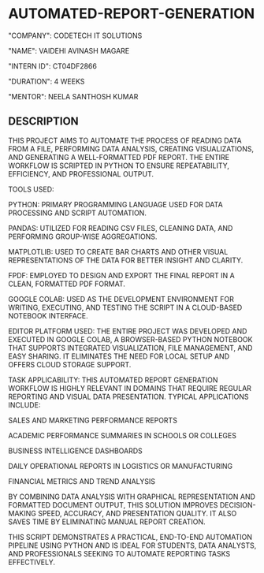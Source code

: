 # AUTOMATED-REPORT-GENERATION

"COMPANY": CODETECH IT SOLUTIONS

"NAME": VAIDEHI AVINASH MAGARE

"INTERN ID": CT04DF2866

"DURATION": 4 WEEKS

"MENTOR": NEELA SANTHOSH KUMAR

## DESCRIPTION

THIS PROJECT AIMS TO AUTOMATE THE PROCESS OF READING DATA FROM A FILE, PERFORMING DATA ANALYSIS, CREATING VISUALIZATIONS, AND GENERATING A WELL-FORMATTED PDF REPORT. THE ENTIRE WORKFLOW IS SCRIPTED IN PYTHON TO ENSURE REPEATABILITY, EFFICIENCY, AND PROFESSIONAL OUTPUT.

TOOLS USED:

PYTHON: PRIMARY PROGRAMMING LANGUAGE USED FOR DATA PROCESSING AND SCRIPT AUTOMATION.

PANDAS: UTILIZED FOR READING CSV FILES, CLEANING DATA, AND PERFORMING GROUP-WISE AGGREGATIONS.

MATPLOTLIB: USED TO CREATE BAR CHARTS AND OTHER VISUAL REPRESENTATIONS OF THE DATA FOR BETTER INSIGHT AND CLARITY.

FPDF: EMPLOYED TO DESIGN AND EXPORT THE FINAL REPORT IN A CLEAN, FORMATTED PDF FORMAT.

GOOGLE COLAB: USED AS THE DEVELOPMENT ENVIRONMENT FOR WRITING, EXECUTING, AND TESTING THE SCRIPT IN A CLOUD-BASED NOTEBOOK INTERFACE.

EDITOR PLATFORM USED:
THE ENTIRE PROJECT WAS DEVELOPED AND EXECUTED IN GOOGLE COLAB, A BROWSER-BASED PYTHON NOTEBOOK THAT SUPPORTS INTEGRATED VISUALIZATION, FILE MANAGEMENT, AND EASY SHARING. IT ELIMINATES THE NEED FOR LOCAL SETUP AND OFFERS CLOUD STORAGE SUPPORT.

TASK APPLICABILITY:
THIS AUTOMATED REPORT GENERATION WORKFLOW IS HIGHLY RELEVANT IN DOMAINS THAT REQUIRE REGULAR REPORTING AND VISUAL DATA PRESENTATION. TYPICAL APPLICATIONS INCLUDE:

SALES AND MARKETING PERFORMANCE REPORTS

ACADEMIC PERFORMANCE SUMMARIES IN SCHOOLS OR COLLEGES

BUSINESS INTELLIGENCE DASHBOARDS

DAILY OPERATIONAL REPORTS IN LOGISTICS OR MANUFACTURING

FINANCIAL METRICS AND TREND ANALYSIS

BY COMBINING DATA ANALYSIS WITH GRAPHICAL REPRESENTATION AND FORMATTED DOCUMENT OUTPUT, THIS SOLUTION IMPROVES DECISION-MAKING SPEED, ACCURACY, AND PRESENTATION QUALITY. IT ALSO SAVES TIME BY ELIMINATING MANUAL REPORT CREATION.

THIS SCRIPT DEMONSTRATES A PRACTICAL, END-TO-END AUTOMATION PIPELINE USING PYTHON AND IS IDEAL FOR STUDENTS, DATA ANALYSTS, AND PROFESSIONALS SEEKING TO AUTOMATE REPORTING TASKS EFFECTIVELY.

